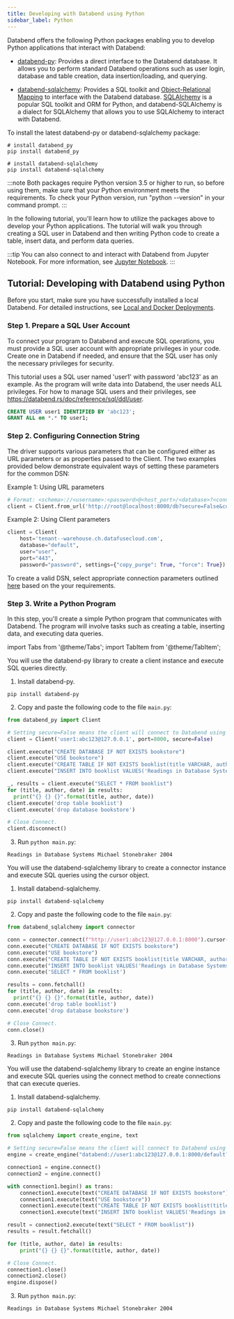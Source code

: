 ```yaml
---
title: Developing with Databend using Python
sidebar_label: Python
---
```


Databend offers the following Python packages enabling you to develop Python applications that interact with Databend:

- [databend-py](https://github.com/databendcloud/databend-py): Provides a direct interface to the Databend database. It allows you to perform standard Databend operations such as user login, database and table creation, data insertion/loading, and querying.

- [databend-sqlalchemy](https://github.com/databendcloud/databend-py): Provides a SQL toolkit and [Object-Relational Mapping](https://en.wikipedia.org/wiki/Object%E2%80%93relational_mapping) to interface with the Databend database. [SQLAlchemy](https://www.sqlalchemy.org/) is a popular SQL toolkit and ORM for Python, and databend-SQLAlchemy is a dialect for SQLAlchemy that allows you to use SQLAlchemy to interact with Databend.

To install the latest databend-py or databend-sqlalchemy package:

```shell
# install databend_py
pip install databend_py

# install databend-sqlalchemy
pip install databend-sqlalchemy
```

:::note
Both packages require Python version 3.5 or higher to run, so before using them, make sure that your Python environment meets the requirements. To check your Python version, run "python --version" in your command prompt. 
:::

In the following tutorial, you'll learn how to utilize the packages above to develop your Python applications. The tutorial will walk you through creating a SQL user in Databend and then writing Python code to create a table, insert data, and perform data queries.

:::tip
You can also connect to and interact with Databend from Jupyter Notebook. For more information, see [Jupyter Notebook](../13-integrations/00-jupyter.md).
:::

## Tutorial: Developing with Databend using Python

Before you start, make sure you have successfully installed a local Databend. For detailed instructions, see [Local and Docker Deployments](../10-deploy/05-deploying-local.md).

### Step 1. Prepare a SQL User Account

To connect your program to Databend and execute SQL operations, you must provide a SQL user account with appropriate privileges in your code. Create one in Databend if needed, and ensure that the SQL user has only the necessary privileges for security.

This tutorial uses a SQL user named 'user1' with password 'abc123' as an example. As the program will write data into Databend, the user needs ALL privileges. For how to manage SQL users and their privileges, see https://databend.rs/doc/reference/sql/ddl/user.

```sql
CREATE USER user1 IDENTIFIED BY 'abc123';
GRANT ALL on *.* TO user1;
```

### Step 2. Configuring Connection String

The driver supports various parameters that can be configured either as URL parameters or as properties passed to the Client. The two examples provided below demonstrate equivalent ways of setting these parameters for the common DSN:

Example 1: Using URL parameters

```python
# Format: <schema>://<username>:<password>@<host_port>/<database>?<connection_params>
client = Client.from_url('http://root@localhost:8000/db?secure=False&copy_purge=True&debug=True')
```

Example 2: Using Client parameters

```python
client = Client(
    host='tenant--warehouse.ch.datafusecloud.com',
    database="default",
    user="user",
    port="443",
    password="password", settings={"copy_purge": True, "force": True})
```

To create a valid DSN, select appropriate connection parameters outlined [here](https://github.com/databendcloud/databend-py/blob/main/docs/connection.md) based on the your requirements.

### Step 3. Write a Python Program

In this step, you'll create a simple Python program that communicates with Databend. The program will involve tasks such as creating a table, inserting data, and executing data queries.

import Tabs from '@theme/Tabs';
import TabItem from '@theme/TabItem';

<Tabs groupId="python">
<TabItem value="databend-py" label="databend-py">

You will use the databend-py library to create a client instance and execute SQL queries directly.

1. Install databend-py.

```shell
pip install databend-py
```
2. Copy and paste the following code to the file `main.py`:

```python title='main.py'
from databend_py import Client

# Setting secure=False means the client will connect to Databend using HTTP instead of HTTPS.
client = Client('user1:abc123@127.0.0.1', port=8000, secure=False)

client.execute("CREATE DATABASE IF NOT EXISTS bookstore")
client.execute("USE bookstore")
client.execute("CREATE TABLE IF NOT EXISTS booklist(title VARCHAR, author VARCHAR, date VARCHAR)")
client.execute("INSERT INTO booklist VALUES('Readings in Database Systems', 'Michael Stonebraker', '2004')")

_, results = client.execute("SELECT * FROM booklist")
for (title, author, date) in results:
  print("{} {} {}".format(title, author, date))
client.execute('drop table booklist')
client.execute('drop database bookstore')

# Close Connect.
client.disconnect()
```

3. Run `python main.py`:

```text
Readings in Database Systems Michael Stonebraker 2004
```
</TabItem>

<TabItem value="databend-sqlalchemy with Object" label="databend-sqlalchemy (Connector)">

You will use the databend-sqlalchemy library to create a connector instance and execute SQL queries using the cursor object.

1. Install databend-sqlalchemy.

```shell
pip install databend-sqlalchemy
```

2. Copy and paste the following code to the file `main.py`:

```python title='main.py'
from databend_sqlalchemy import connector

conn = connector.connect(f"http://user1:abc123@127.0.0.1:8000").cursor()
conn.execute("CREATE DATABASE IF NOT EXISTS bookstore")
conn.execute("USE bookstore")
conn.execute("CREATE TABLE IF NOT EXISTS booklist(title VARCHAR, author VARCHAR, date VARCHAR)")
conn.execute("INSERT INTO booklist VALUES('Readings in Database Systems', 'Michael Stonebraker', '2004')")
conn.execute('SELECT * FROM booklist')

results = conn.fetchall()
for (title, author, date) in results:
  print("{} {} {}".format(title, author, date))
conn.execute('drop table booklist')
conn.execute('drop database bookstore')

# Close Connect.
conn.close()
```

3. Run `python main.py`:

```text
Readings in Database Systems Michael Stonebraker 2004
```
</TabItem>

<TabItem value="databend-sqlalchemy with Engine" label="databend-sqlalchemy (Engine)">

You will use the databend-sqlalchemy library to create an engine instance and execute SQL queries using the connect method to create connections that can execute queries.

1. Install databend-sqlalchemy.

```shell
pip install databend-sqlalchemy
```

2. Copy and paste the following code to the file `main.py`:

```python title='main.py'
from sqlalchemy import create_engine, text

# Setting secure=False means the client will connect to Databend using HTTP instead of HTTPS.
engine = create_engine("databend://user1:abc123@127.0.0.1:8000/default?secure=False")

connection1 = engine.connect()
connection2 = engine.connect()

with connection1.begin() as trans:
    connection1.execute(text("CREATE DATABASE IF NOT EXISTS bookstore"))
    connection1.execute(text("USE bookstore"))
    connection1.execute(text("CREATE TABLE IF NOT EXISTS booklist(title VARCHAR, author VARCHAR, date VARCHAR)"))
    connection1.execute(text("INSERT INTO booklist VALUES('Readings in Database Systems', 'Michael Stonebraker', '2004')"))

result = connection2.execute(text("SELECT * FROM booklist"))
results = result.fetchall()

for (title, author, date) in results:
    print("{} {} {}".format(title, author, date))

# Close Connect.
connection1.close()
connection2.close()
engine.dispose()
```

3. Run `python main.py`:

```text
Readings in Database Systems Michael Stonebraker 2004
```
</TabItem>
</Tabs>